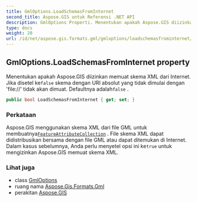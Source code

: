 ```yaml
---
title: GmlOptions.LoadSchemasFromInternet
second_title: Aspose.GIS untuk Referensi .NET API
description: GmlOptions Properti. Menentukan apakah Aspose.GIS diizinkan memuat skema XML dari Internet. Jika disetel kefalse skema dengan URI absolut yang tidak dimulai dengan file// tidak akan dimuat. Defaultnya adalahfalse .
type: docs
weight: 20
url: /id/net/aspose.gis.formats.gml/gmloptions/loadschemasfrominternet/
---
```

## GmlOptions.LoadSchemasFromInternet property

Menentukan apakah Aspose.GIS diizinkan memuat skema XML dari Internet. Jika disetel ke`false` skema dengan URI absolut yang tidak dimulai dengan 'file://' tidak akan dimuat. Defaultnya adalah`false` .

```csharp
public bool LoadSchemasFromInternet { get; set; }
```

### Perkataan

Aspose.GIS menggunakan skema XML dari file GML untuk membuatnya[`FeatureAttributeCollection`](../../../aspose.gis/featureattributecollection/) . File skema XML dapat didistribusikan bersama dengan file GML atau dapat ditemukan di Internet. Dalam kasus sebelumnya, Anda perlu menyetel opsi ini ke`true` untuk mengizinkan Aspose.GIS memuat skema XML.

### Lihat juga

* class [GmlOptions](../)
* ruang nama [Aspose.Gis.Formats.Gml](../../gmloptions/)
* perakitan [Aspose.GIS](../../../)



